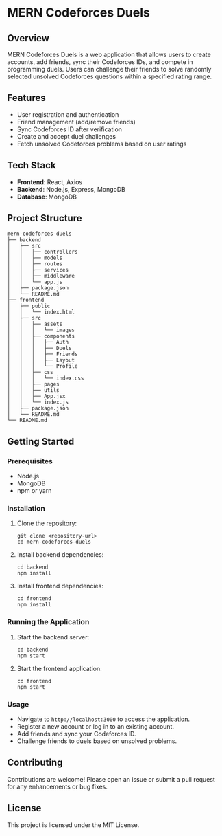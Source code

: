 # MERN Codeforces Duels

## Overview
MERN Codeforces Duels is a web application that allows users to create accounts, add friends, sync their Codeforces IDs, and compete in programming duels. Users can challenge their friends to solve randomly selected unsolved Codeforces questions within a specified rating range.

## Features
- User registration and authentication
- Friend management (add/remove friends)
- Sync Codeforces ID after verification
- Create and accept duel challenges
- Fetch unsolved Codeforces problems based on user ratings

## Tech Stack
- **Frontend**: React, Axios
- **Backend**: Node.js, Express, MongoDB
- **Database**: MongoDB

## Project Structure
```
mern-codeforces-duels
├── backend
│   ├── src
│   │   ├── controllers
│   │   ├── models
│   │   ├── routes
│   │   ├── services
│   │   ├── middleware
│   │   └── app.js
│   ├── package.json
│   └── README.md
├── frontend
│   ├── public
│   │   └── index.html
│   ├── src
│   │   ├── assets
│   │   │   └── images
│   │   ├── components
│   │   │   ├── Auth
│   │   │   ├── Duels
│   │   │   ├── Friends
│   │   │   ├── Layout
│   │   │   └── Profile
│   │   ├── css
│   │   │   └── index.css
│   │   ├── pages
│   │   ├── utils
│   │   ├── App.jsx
│   │   └── index.js
│   ├── package.json
│   └── README.md
└── README.md
```

## Getting Started

### Prerequisites
- Node.js
- MongoDB
- npm or yarn

### Installation

1. Clone the repository:
   ```
   git clone <repository-url>
   cd mern-codeforces-duels
   ```

2. Install backend dependencies:
   ```
   cd backend
   npm install
   ```

3. Install frontend dependencies:
   ```
   cd frontend
   npm install
   ```

### Running the Application

1. Start the backend server:
   ```
   cd backend
   npm start
   ```

2. Start the frontend application:
   ```
   cd frontend
   npm start
   ```

### Usage
- Navigate to `http://localhost:3000` to access the application.
- Register a new account or log in to an existing account.
- Add friends and sync your Codeforces ID.
- Challenge friends to duels based on unsolved problems.

## Contributing
Contributions are welcome! Please open an issue or submit a pull request for any enhancements or bug fixes.

## License
This project is licensed under the MIT License.